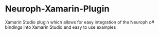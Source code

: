 # Neuroph-Xamarin-Plugin
Xamarin Studio plugin which allows for easy integration of the Neuroph c# bindings into Xamarin Studio and easy to use examples

